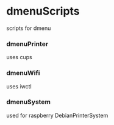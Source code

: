 # dmenuScripts
scripts for dmenu
<h3>dmenuPrinter</h3>
<p>uses cups</p>

<h3>dmenuWifi</h3>
<p>uses iwctl</p>

<h3>dmenuSystem</h3>
<p>used for raspberry DebianPrinterSystem</p>
